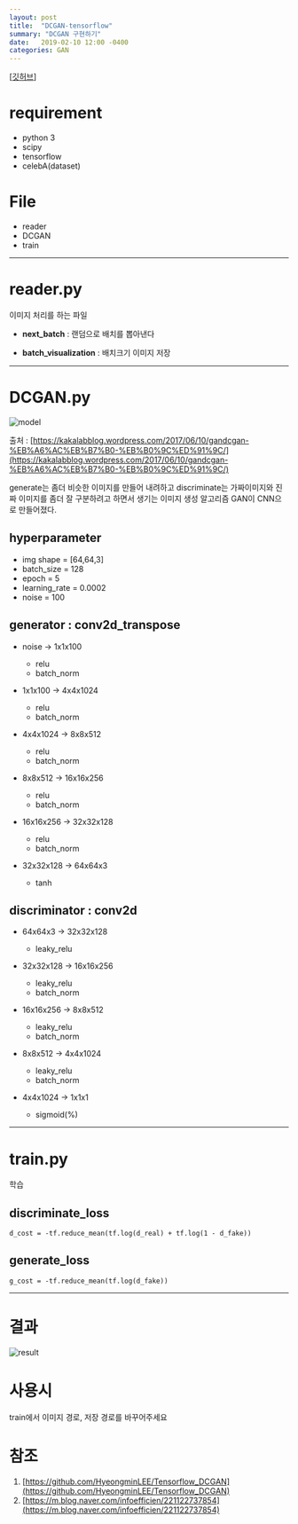 ```yaml
---
layout: post
title:  "DCGAN-tensorflow"
summary: "DCGAN 구현하기"
date:   2019-02-10 12:00 -0400
categories: GAN
---
```


[[깃허브](https://github.com/jjeamin/my_gan/tree/master/dcgan)]

# requirement
- python 3
- scipy
- tensorflow
- celebA(dataset)

# File
- reader
- DCGAN
- train

---

# reader.py
이미지 처리를 하는 파일

- **next_batch** : 랜덤으로 배치를 뽑아낸다

- **batch_visualization** : 배치크기 이미지 저장

---

# DCGAN.py


![model](https://github.com/jjeamin/jjeamin.github.io/raw/master/_posts/post_img/dcgan/dcgan_architecture.png)



출처 : [https://kakalabblog.wordpress.com/2017/06/10/gandcgan-%EB%A6%AC%EB%B7%B0-%EB%B0%9C%ED%91%9C/](https://kakalabblog.wordpress.com/2017/06/10/gandcgan-%EB%A6%AC%EB%B7%B0-%EB%B0%9C%ED%91%9C/)

generate는 좀더 비슷한 이미지를 만들어 내려하고 discriminate는 가짜이미지와 진짜 이미지를 좀더 잘 구분하려고 하면서 생기는 이미지 생성 알고리즘 GAN이 CNN으로 만들어졌다.

## hyperparameter
- img shape = [64,64,3]
- batch_size = 128
- epoch = 5
- learning_rate = 0.0002
- noise = 100

## generator : conv2d_transpose
- noise     -> 1x1x100
  + relu
  + batch_norm


- 1x1x100   -> 4x4x1024
  + relu
  + batch_norm


- 4x4x1024  -> 8x8x512
  + relu
  + batch_norm


- 8x8x512   -> 16x16x256
  + relu
  + batch_norm


- 16x16x256 -> 32x32x128
  + relu
  + batch_norm


- 32x32x128 -> 64x64x3
  + tanh


## discriminator : conv2d
- 64x64x3  -> 32x32x128
  + leaky_relu


- 32x32x128 -> 16x16x256
  + leaky_relu
  + batch_norm


- 16x16x256 -> 8x8x512
  + leaky_relu
  + batch_norm


- 8x8x512  -> 4x4x1024
  + leaky_relu
  + batch_norm


- 4x4x1024 -> 1x1x1
  + sigmoid(%)


---

# train.py
학습

## discriminate_loss

```
d_cost = -tf.reduce_mean(tf.log(d_real) + tf.log(1 - d_fake))
```

## generate_loss

```
g_cost = -tf.reduce_mean(tf.log(d_fake))
```

---

# 결과

![result](https://github.com/jjeamin/jjeamin.github.io/raw/master/_posts/post_img/dcgan/result.jpg)

# 사용시
train에서 이미지 경로, 저장 경로를 바꾸어주세요

# 참조
1. [https://github.com/HyeongminLEE/Tensorflow_DCGAN](https://github.com/HyeongminLEE/Tensorflow_DCGAN)
2. [https://m.blog.naver.com/infoefficien/221122737854](https://m.blog.naver.com/infoefficien/221122737854)
